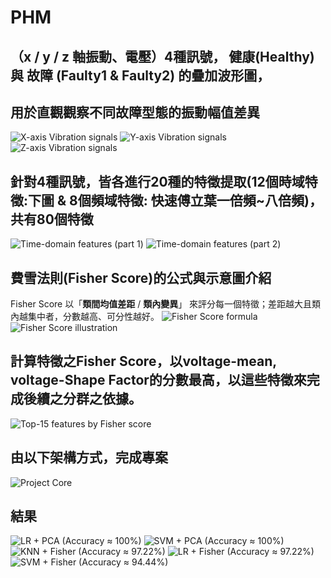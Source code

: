 # PHM

## （x / y / z 軸振動、電壓）4種訊號， 健康(Healthy)與 故障 (Faulty1 & Faulty2) 的疊加波形圖，
##  用於直觀觀察不同故障型態的振動幅值差異
![X-axis Vibration signals](X-axis_vib_signal.png)
![Y-axis Vibration signals](Y-axis_vib_signal.png)
![Z-axis Vibration signals](Z-axis_vib_signal.png)

## 針對4種訊號，皆各進行20種的特徵提取(12個時域特徵:下圖 & 8個頻域特徵: 快速傅立葉一倍頻~八倍頻)，共有80個特徵
![Time-domain features (part 1)](時域特徵_1.png)
![Time-domain features (part 2)](時域特徵_2.png)

## 費雪法則(Fisher Score)的公式與示意圖介紹

Fisher Score 以「**類間均值差距** / **類內變異**」
來評分每一個特徵；差距越大且類內越集中者，分數越高、可分性越好。
![Fisher Score formula](Fisher_Score_公式.png)
![Fisher Score illustration](Fisher_Score_示意圖.png)

## 計算特徵之Fisher Score，以voltage-mean, voltage-Shape Factor的分數最高，以這些特徵來完成後續之分群之依據。
![Top-15 features by Fisher score](Fisher_Score_rank_result.png)

## 由以下架構方式，完成專案
![Project Core](Project_Core.png)

## 結果
![LR + PCA (Accuracy ≈ 100%)](LR_PCA_100.png)
![SVM + PCA (Accuracy ≈ 100%)](SVM_PCA_100.png)
![KNN + Fisher (Accuracy ≈ 97.22%)](KNN_FisherScore_97.png)
![LR + Fisher (Accuracy ≈ 97.22%)](LR_FisherScore_97.png)
![SVM + Fisher (Accuracy ≈ 94.44%)](SVM_FisherScore_94.png)






